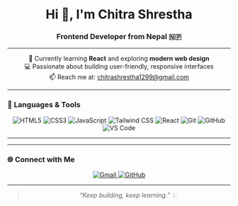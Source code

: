 <h1 align="center">Hi 👋, I'm Chitra Shrestha</h1>
<h3 align="center">Frontend Developer from Nepal 🇳🇵</h3>

---

<p align="center">
  🌱 Currently learning <b>React</b> and exploring <b>modern web design</b>  
  <br>
  💻 Passionate about building user-friendly, responsive interfaces  
  <br>
  📫 Reach me at: <a href="mailto:chitrashrestha1299@gmail.com">chitrashrestha1299@gmail.com</a>
</p>

---

### 🧰 Languages & Tools

<p align="center">
  <img alt="HTML5" src="https://img.shields.io/badge/HTML5-E34F26?style=for-the-badge&logo=html5&logoColor=white" />
  <img alt="CSS3" src="https://img.shields.io/badge/CSS3-1572B6?style=for-the-badge&logo=css3&logoColor=white" />
  <img alt="JavaScript" src="https://img.shields.io/badge/JavaScript-F7DF1E?style=for-the-badge&logo=javascript&logoColor=black" />
  <img alt="Tailwind CSS" src="https://img.shields.io/badge/TailwindCSS-38B2AC?style=for-the-badge&logo=tailwind-css&logoColor=white" />
  <img alt="React" src="https://img.shields.io/badge/React-20232A?style=for-the-badge&logo=react&logoColor=61DAFB" />
  <img alt="Git" src="https://img.shields.io/badge/Git-F05032?style=for-the-badge&logo=git&logoColor=white" />
  <img alt="GitHub" src="https://img.shields.io/badge/GitHub-181717?style=for-the-badge&logo=github&logoColor=white" />
  <img alt="VS Code" src="https://img.shields.io/badge/VS%20Code-007ACC?style=for-the-badge&logo=visual-studio-code&logoColor=white" />
</p>

---

---

### 🌐 Connect with Me

<p align="center">
  <a href="mailto:chitrashrestha1299@gmail.com" target="_blank" rel="noopener noreferrer">
    <img alt="Gmail" src="https://img.shields.io/badge/Gmail-D14836?style=for-the-badge&logo=gmail&logoColor=white" />
  </a>
  <a href="https://github.com/ChitraShrestha12" target="_blank" rel="noopener noreferrer">
    <img alt="GitHub" src="https://img.shields.io/badge/GitHub-100000?style=for-the-badge&logo=github&logoColor=white" />
  </a>
</p>

---

> <p align="center" style="font-style: italic;">“Keep building, keep learning.” 💡</p>
